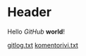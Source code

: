 # Header
Hello *GitHub* **world**!

[gitlog.txt](https://github.com/Fimen/ot-harjoitustyo/blob/master/laskarit/viikko1/gitlog.txt)
[komentorivi.txt](https://github.com/Fimen/ot-harjoitustyo/blob/master/laskarit/viikko1/komentorivi.txt)
